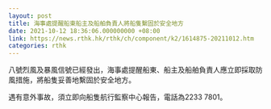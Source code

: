 ```yaml
---
layout: post
title: 海事處提醒船東船主及船舶負責人將船隻繫固於安全地方
date: 2021-10-12 18:36:06.000000000 +08:00
link: https://news.rthk.hk/rthk/ch/component/k2/1614875-20211012.htm
categories: rthk
---
```


八號烈風及暴風信號已經發出，海事處提醒船東、船主及船舶負責人應立即採取防風措施，將船隻妥善地繫固於安全地方。

遇有意外事故，須立即向船隻航行監察中心報告，電話為2233 7801。
